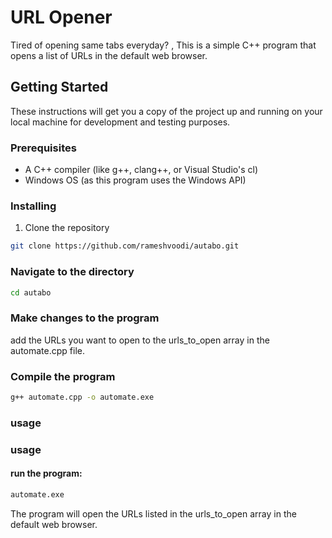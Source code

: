 # URL Opener

Tired of opening same tabs everyday? , This is a simple C++ program that opens a list of URLs in the default web browser.

## Getting Started

These instructions will get you a copy of the project up and running on your local machine for development and testing purposes.

### Prerequisites

- A C++ compiler (like g++, clang++, or Visual Studio's cl)
- Windows OS (as this program uses the Windows API)

### Installing

1. Clone the repository

```bash
git clone https://github.com/rameshvoodi/autabo.git
```

### Navigate to the directory

```bash
cd autabo
```
### Make changes to the program

add the URLs you want to open to the urls_to_open array in the automate.cpp file.

### Compile the program

```bash
g++ automate.cpp -o automate.exe
```

### usage
### usage

#### run the program:

```bash
automate.exe
```

The program will open the URLs listed in the urls_to_open array in the default web browser.


